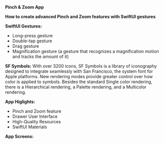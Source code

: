 **Pinch & Zoom App**


**How to create advanced Pinch and Zoom features with SwiftUI gestures**


**SwiftUI Gestures:**
- Long-press gesture
- Double-tap gesture
- Drag gesture
- Magnification gesture (a gesture that recognizes a magnification motion and tracks the amount of it)



**SF Symbols:**
With over 3200 icons, SF Symbols is a library of iconography designed to integrate seamlessly with San Francisco, the system font for Apple platforms. New rendering modes provide greater control over how color is applied to symbols. Besides the standard Single color rendering, there is a Hierarchical rendering, a Palette rendering, and a Multicolor rendering.



**App Higlights:**
- Pinch and Zoom feature
- Drawer User Interface
- High-Quality Resources
- SwiftUI Materials


**App Screens:**
